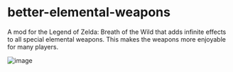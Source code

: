 # better-elemental-weapons
A mod for the Legend of Zelda: Breath of the Wild that adds infinite effects to all special elemental weapons. This makes the weapons more enjoyable for many players.

![image](https://user-images.githubusercontent.com/42950882/147894356-710af4cf-1586-4368-8d74-f29ceee1b34c.png)
